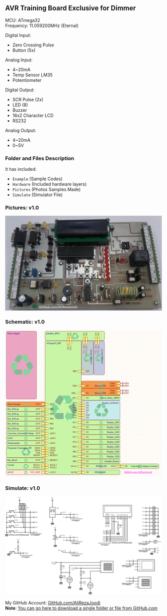 ## AVR Training Board Exclusive for Dimmer

MCU:        ATmega32   
Frequency:  11.059200MHz (Eternal) 

Digital Input:
- Zero Crossing Pulse 
- Button (5x)
 
Analog Input:
- 4~20mA
- Temp Sensor LM35
- Potentiometer 

Digital Output:
- SCR Pulse (2x)	  
- LED (8)
- Buzzer
- 16x2 Character LCD
- RS232

Analog Output:
- 4~20mA
- 0~5V

### Folder and Files Description
It has included:
- `Example` (Sample Codes)
- `Hardware` (Included hardware layers)
- `Pictures` (Photos Samples Made)
- `Simulate` (Simulator File)

### Pictures: v1.0
![](Pictures/v1.0.jpg)

### Schematic: v1.0
![](Hardware/Main.png)

### Simulate: v1.0
![](Simulate/v1.0.png)

My GitHub Account: [GitHub.com/AliRezaJoodi](https://github.com/AliRezaJoodi)  
**Note**: [You can go here to download a single folder or file from GitHub.com](https://minhaskamal.github.io/DownGit/#/home)
